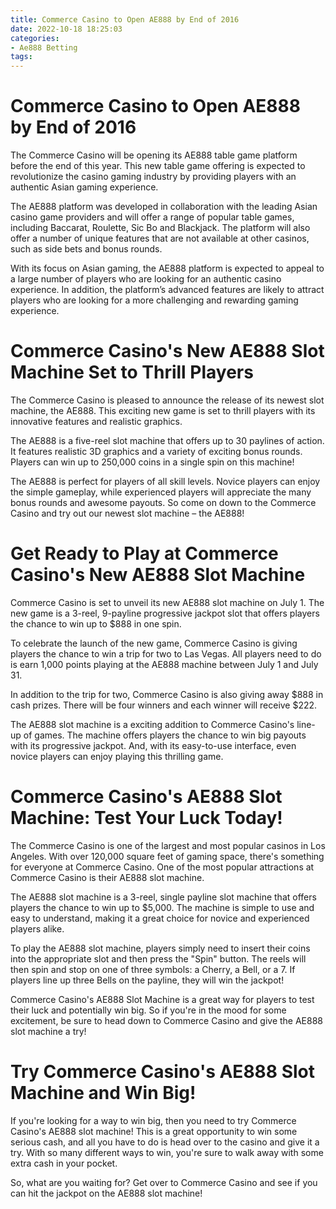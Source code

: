 ```yaml
---
title: Commerce Casino to Open AE888 by End of 2016
date: 2022-10-18 18:25:03
categories:
- Ae888 Betting
tags:
---
```



#  Commerce Casino to Open AE888 by End of 2016

The Commerce Casino will be opening its AE888 table game platform before the end of this year. This new table game offering is expected to revolutionize the casino gaming industry by providing players with an authentic Asian gaming experience.

The AE888 platform was developed in collaboration with the leading Asian casino game providers and will offer a range of popular table games, including Baccarat, Roulette, Sic Bo and Blackjack. The platform will also offer a number of unique features that are not available at other casinos, such as side bets and bonus rounds.

With its focus on Asian gaming, the AE888 platform is expected to appeal to a large number of players who are looking for an authentic casino experience. In addition, the platform’s advanced features are likely to attract players who are looking for a more challenging and rewarding gaming experience.

#  Commerce Casino's New AE888 Slot Machine Set to Thrill Players

The Commerce Casino is pleased to announce the release of its newest slot machine, the AE888. This exciting new game is set to thrill players with its innovative features and realistic graphics.

The AE888 is a five-reel slot machine that offers up to 30 paylines of action. It features realistic 3D graphics and a variety of exciting bonus rounds. Players can win up to 250,000 coins in a single spin on this machine!

The AE888 is perfect for players of all skill levels. Novice players can enjoy the simple gameplay, while experienced players will appreciate the many bonus rounds and awesome payouts. So come on down to the Commerce Casino and try out our newest slot machine – the AE888!

#  Get Ready to Play at Commerce Casino's New AE888 Slot Machine

Commerce Casino is set to unveil its new AE888 slot machine on July 1. The new game is a 3-reel, 9-payline progressive jackpot slot that offers players the chance to win up to $888 in one spin.

To celebrate the launch of the new game, Commerce Casino is giving players the chance to win a trip for two to Las Vegas. All players need to do is earn 1,000 points playing at the AE888 machine between July 1 and July 31.

In addition to the trip for two, Commerce Casino is also giving away $888 in cash prizes. There will be four winners and each winner will receive $222.

The AE888 slot machine is a exciting addition to Commerce Casino's line-up of games. The machine offers players the chance to win big payouts with its progressive jackpot. And, with its easy-to-use interface, even novice players can enjoy playing this thrilling game.

#  Commerce Casino's AE888 Slot Machine: Test Your Luck Today!

The Commerce Casino is one of the largest and most popular casinos in Los Angeles. With over 120,000 square feet of gaming space, there's something for everyone at Commerce Casino. One of the most popular attractions at Commerce Casino is their AE888 slot machine.

The AE888 slot machine is a 3-reel, single payline slot machine that offers players the chance to win up to $5,000. The machine is simple to use and easy to understand, making it a great choice for novice and experienced players alike.

To play the AE888 slot machine, players simply need to insert their coins into the appropriate slot and then press the "Spin" button. The reels will then spin and stop on one of three symbols: a Cherry, a Bell, or a 7. If players line up three Bells on the payline, they will win the jackpot!

Commerce Casino's AE888 Slot Machine is a great way for players to test their luck and potentially win big. So if you're in the mood for some excitement, be sure to head down to Commerce Casino and give the AE888 slot machine a try!

#  Try Commerce Casino's AE888 Slot Machine and Win Big!

If you're looking for a way to win big, then you need to try Commerce Casino's AE888 slot machine! This is a great opportunity to win some serious cash, and all you have to do is head over to the casino and give it a try. With so many different ways to win, you're sure to walk away with some extra cash in your pocket.

So, what are you waiting for? Get over to Commerce Casino and see if you can hit the jackpot on the AE888 slot machine!